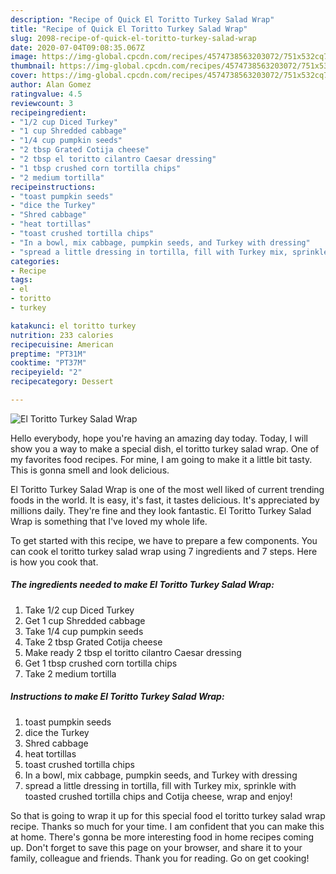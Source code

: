 ```yaml
---
description: "Recipe of Quick El Toritto Turkey Salad Wrap"
title: "Recipe of Quick El Toritto Turkey Salad Wrap"
slug: 2098-recipe-of-quick-el-toritto-turkey-salad-wrap
date: 2020-07-04T09:08:35.067Z
image: https://img-global.cpcdn.com/recipes/4574738563203072/751x532cq70/el-toritto-turkey-salad-wrap-recipe-main-photo.jpg
thumbnail: https://img-global.cpcdn.com/recipes/4574738563203072/751x532cq70/el-toritto-turkey-salad-wrap-recipe-main-photo.jpg
cover: https://img-global.cpcdn.com/recipes/4574738563203072/751x532cq70/el-toritto-turkey-salad-wrap-recipe-main-photo.jpg
author: Alan Gomez
ratingvalue: 4.5
reviewcount: 3
recipeingredient:
- "1/2 cup Diced Turkey"
- "1 cup Shredded cabbage"
- "1/4 cup pumpkin seeds"
- "2 tbsp Grated Cotija cheese"
- "2 tbsp el toritto cilantro Caesar dressing"
- "1 tbsp crushed corn tortilla chips"
- "2 medium tortilla"
recipeinstructions:
- "toast pumpkin seeds"
- "dice the Turkey"
- "Shred cabbage"
- "heat tortillas"
- "toast crushed tortilla chips"
- "In a bowl, mix cabbage, pumpkin seeds, and Turkey with dressing"
- "spread a little dressing in tortilla, fill with Turkey mix, sprinkle with toasted crushed tortilla chips and Cotija cheese, wrap and enjoy!"
categories:
- Recipe
tags:
- el
- toritto
- turkey

katakunci: el toritto turkey 
nutrition: 233 calories
recipecuisine: American
preptime: "PT31M"
cooktime: "PT37M"
recipeyield: "2"
recipecategory: Dessert

---
```



![El Toritto Turkey Salad Wrap](https://img-global.cpcdn.com/recipes/4574738563203072/751x532cq70/el-toritto-turkey-salad-wrap-recipe-main-photo.jpg)

Hello everybody, hope you're having an amazing day today. Today, I will show you a way to make a special dish, el toritto turkey salad wrap. One of my favorites food recipes. For mine, I am going to make it a little bit tasty. This is gonna smell and look delicious.

El Toritto Turkey Salad Wrap is one of the most well liked of current trending foods in the world. It is easy, it's fast, it tastes delicious. It's appreciated by millions daily. They're fine and they look fantastic. El Toritto Turkey Salad Wrap is something that I've loved my whole life.




To get started with this recipe, we have to prepare a few components. You can cook el toritto turkey salad wrap using 7 ingredients and 7 steps. Here is how you cook that.

<!--inarticleads1-->

##### The ingredients needed to make El Toritto Turkey Salad Wrap:

1. Take 1/2 cup Diced Turkey
1. Get 1 cup Shredded cabbage
1. Take 1/4 cup pumpkin seeds
1. Take 2 tbsp Grated Cotija cheese
1. Make ready 2 tbsp el toritto cilantro Caesar dressing
1. Get 1 tbsp crushed corn tortilla chips
1. Take 2 medium tortilla




<!--inarticleads2-->

##### Instructions to make El Toritto Turkey Salad Wrap:

1. toast pumpkin seeds
1. dice the Turkey
1. Shred cabbage
1. heat tortillas
1. toast crushed tortilla chips
1. In a bowl, mix cabbage, pumpkin seeds, and Turkey with dressing
1. spread a little dressing in tortilla, fill with Turkey mix, sprinkle with toasted crushed tortilla chips and Cotija cheese, wrap and enjoy!




So that is going to wrap it up for this special food el toritto turkey salad wrap recipe. Thanks so much for your time. I am confident that you can make this at home. There's gonna be more interesting food in home recipes coming up. Don't forget to save this page on your browser, and share it to your family, colleague and friends. Thank you for reading. Go on get cooking!
